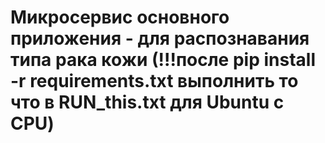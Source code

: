# Микросервис основного приложения - для распознавания типа рака кожи (!!!после pip install -r requirements.txt выполнить то что в RUN_this.txt для Ubuntu с CPU)
